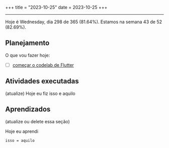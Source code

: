 +++
title = "2023-10-25"
date = 2023-10-25
+++

---

Hoje é Wednesday, dia 298 de 365 (81.64%). Estamos na semana 43 de 52 (82.69%). 

## Planejamento

O que vou fazer hoje:  

- [ ] [começar o codelab de Flutter](https://codelabs.developers.google.com/codelabs/flutter-codelab-first?hl=pt-br#0)

## Atividades executadas

(atualize) Hoje eu fiz isso e aquilo

## Aprendizados

(atualize ou delete essa seção)

Hoje eu aprendi
```
isso = aquilo
```
